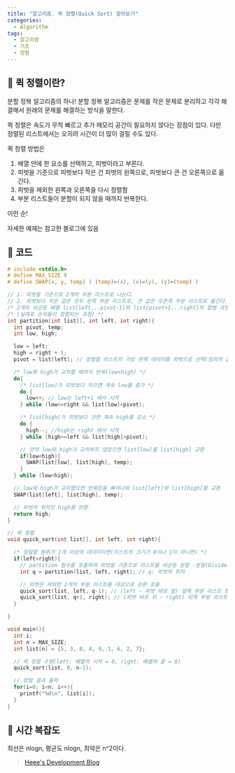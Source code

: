 ```yaml
---
title: "알고리즘. 퀵 정렬(Quick Sort) 알아보기"
categories:
  - Algorithm
tags:
  - 알고리즘
  - 기초
  - 정렬
---
```


## 🌟 퀵 정렬이란?

분할 정복 알고리즘의 하나! 분할 정복 알고리즘은 문제를 작은 문제로 분리하고 각각 해결해서 원래의 문제를 해결하는 방식을 말한다.



퀵 정렬은 속도가 무척 빠르고 추가 메모리 공간이 필요하지 않다는 장점이 있다. 다만 정렬된 리스트에서는 오히려 시간이 더 많이 걸릴 수도 있다.



퀵 정렬 방법은

1. 배열 안에 한 요소를 선택하고, 피벗이라고 부른다.
2. 피벗을 기준으로 피벗보다 작은 건 피벗의 왼쪽으로, 피벗보다 큰 건 오른쪽으로 옮긴다.
3. 피벗을 제외한 왼쪽과 오른쪽을 다시 정렬함
4. 부분 리스트들이 분할이 되지 않을 때까지 반복한다.

이런 순!



자세한 예제는 참고한 블로그에 있음

## 🌟 코드

```c
# include <stdio.h>
# define MAX_SIZE 9
# define SWAP(x, y, temp) ( (temp)=(x), (x)=(y), (y)=(temp) )

// 1. 피벗을 기준으로 2개의 부분 리스트로 나눈다.
// 2. 피벗보다 작은 값은 모두 왼쪽 부분 리스트로, 큰 값은 오른쪽 부분 리스트로 옮긴다.
/* 2개의 비균등 배열 list[left...pivot-1]와 list[pivot+1...right]의 합병 과정 */
/* (실제로 숫자들이 정렬되는 과정) */
int partition(int list[], int left, int right){
  int pivot, temp;
  int low, high;

  low = left;
  high = right + 1;
  pivot = list[left]; // 정렬할 리스트의 가장 왼쪽 데이터를 피벗으로 선택(임의의 값을 피벗으로 선택)

  /* low와 high가 교차할 때까지 반복(low<high) */
  do{
    /* list[low]가 피벗보다 작으면 계속 low를 증가 */
    do {
      low++; // low는 left+1 에서 시작
    } while (low<=right && list[low]<pivot);

    /* list[high]가 피벗보다 크면 계속 high를 감소 */
    do {
      high--; //high는 right 에서 시작
    } while (high>=left && list[high]>pivot);

    // 만약 low와 high가 교차하지 않았으면 list[low]를 list[high] 교환
    if(low<high){
      SWAP(list[low], list[high], temp);
    }
  } while (low<high);

  // low와 high가 교차했으면 반복문을 빠져나와 list[left]와 list[high]를 교환
  SWAP(list[left], list[high], temp);

  // 피벗의 위치인 high를 반환
  return high;
}

// 퀵 정렬
void quick_sort(int list[], int left, int right){

  /* 정렬할 범위가 2개 이상의 데이터이면(리스트의 크기가 0이나 1이 아니면) */
  if(left<right){
    // partition 함수를 호출하여 피벗을 기준으로 리스트를 비균등 분할 -분할(Divide)
    int q = partition(list, left, right); // q: 피벗의 위치

    // 피벗은 제외한 2개의 부분 리스트를 대상으로 순환 호출
    quick_sort(list, left, q-1); // (left ~ 피벗 바로 앞) 앞쪽 부분 리스트 정렬 -정복(Conquer)
    quick_sort(list, q+1, right); // (피벗 바로 뒤 ~ right) 뒤쪽 부분 리스트 정렬 -정복(Conquer)
  }

}

void main(){
  int i;
  int n = MAX_SIZE;
  int list[n] = {5, 3, 8, 4, 9, 1, 6, 2, 7};

  // 퀵 정렬 수행(left: 배열의 시작 = 0, right: 배열의 끝 = 8)
  quick_sort(list, 0, n-1);

  // 정렬 결과 출력
  for(i=0; i<n; i++){
    printf("%d\n", list[i]);
  }
}
```



## 🌟 시간 복잡도

최선은 nlogn, 평균도 nlogn, 최악은 n^2이다.



> [Heee's Development Blog](https://gmlwjd9405.github.io/2018/05/10/algorithm-quick-sort.html)

